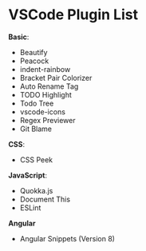 <h1>VSCode Plugin List</h1>

<p><b>Basic</b>:</p>
<ul>
  <li>Beautify</li>
  <li>Peacock</li>
  <li>indent-rainbow</li>
  <li>Bracket Pair Colorizer</li>
  <li>Auto Rename Tag</li>
  <li>TODO Highlight</li>
  <li>Todo Tree</li>
  <li>vscode-icons</li>
  <li>Regex Previewer</li>
  <li>Git Blame</li>
</ul>

<p><b>CSS</b>:</p>
<ul>
  <li>CSS Peek</li>
</ul>

<p><b>JavaScript</b>:</p>
<ul>
  <li>Quokka.js</li>
  <li>Document This</li>
  <li>ESLint</li>
</ul>
<p><b>Angular</b></p>
<ul>
  <li>Angular Snippets (Version 8)</li>
</ul>
